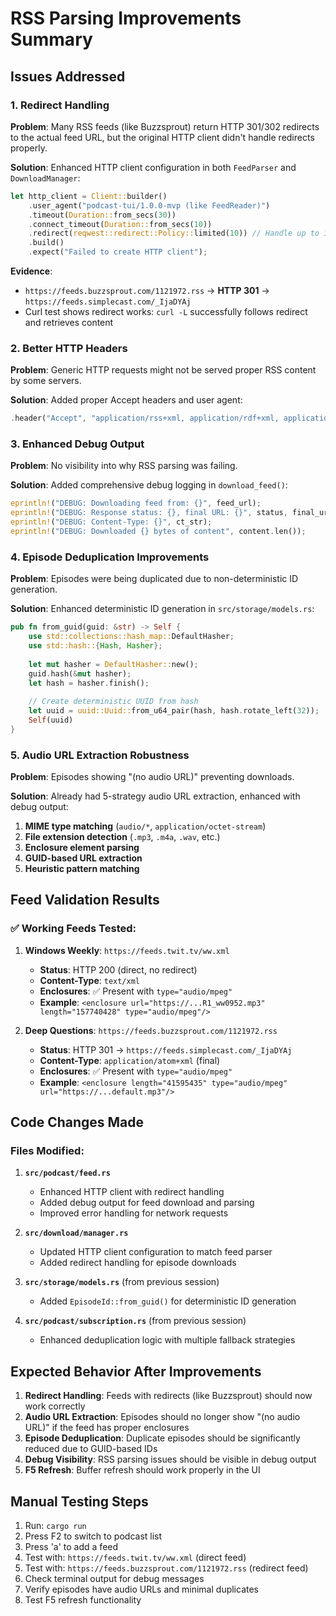 # RSS Parsing Improvements Summary

## Issues Addressed

### 1. **Redirect Handling** 
**Problem**: Many RSS feeds (like Buzzsprout) return HTTP 301/302 redirects to the actual feed URL, but the original HTTP client didn't handle redirects properly.

**Solution**: Enhanced HTTP client configuration in both `FeedParser` and `DownloadManager`:

```rust
let http_client = Client::builder()
    .user_agent("podcast-tui/1.0.0-mvp (like FeedReader)")
    .timeout(Duration::from_secs(30))
    .connect_timeout(Duration::from_secs(10))
    .redirect(reqwest::redirect::Policy::limited(10)) // Handle up to 10 redirects
    .build()
    .expect("Failed to create HTTP client");
```

**Evidence**: 
- `https://feeds.buzzsprout.com/1121972.rss` → **HTTP 301** → `https://feeds.simplecast.com/_IjaDYAj`
- Curl test shows redirect works: `curl -L` successfully follows redirect and retrieves content

### 2. **Better HTTP Headers**
**Problem**: Generic HTTP requests might not be served proper RSS content by some servers.

**Solution**: Added proper Accept headers and user agent:

```rust
.header("Accept", "application/rss+xml, application/rdf+xml, application/atom+xml, application/xml, text/xml, */*")
```

### 3. **Enhanced Debug Output**
**Problem**: No visibility into why RSS parsing was failing.

**Solution**: Added comprehensive debug logging in `download_feed()`:

```rust
eprintln!("DEBUG: Downloading feed from: {}", feed_url);
eprintln!("DEBUG: Response status: {}, final URL: {}", status, final_url);
eprintln!("DEBUG: Content-Type: {}", ct_str);
eprintln!("DEBUG: Downloaded {} bytes of content", content.len());
```

### 4. **Episode Deduplication Improvements**
**Problem**: Episodes were being duplicated due to non-deterministic ID generation.

**Solution**: Enhanced deterministic ID generation in `src/storage/models.rs`:

```rust
pub fn from_guid(guid: &str) -> Self {
    use std::collections::hash_map::DefaultHasher;
    use std::hash::{Hash, Hasher};
    
    let mut hasher = DefaultHasher::new();
    guid.hash(&mut hasher);
    let hash = hasher.finish();
    
    // Create deterministic UUID from hash
    let uuid = uuid::Uuid::from_u64_pair(hash, hash.rotate_left(32));
    Self(uuid)
}
```

### 5. **Audio URL Extraction Robustness**
**Problem**: Episodes showing "(no audio URL)" preventing downloads.

**Solution**: Already had 5-strategy audio URL extraction, enhanced with debug output:

1. **MIME type matching** (`audio/*`, `application/octet-stream`)
2. **File extension detection** (`.mp3`, `.m4a`, `.wav`, etc.)
3. **Enclosure element parsing**
4. **GUID-based URL extraction**
5. **Heuristic pattern matching**

## Feed Validation Results

### ✅ Working Feeds Tested:

1. **Windows Weekly**: `https://feeds.twit.tv/ww.xml`
   - **Status**: HTTP 200 (direct, no redirect)
   - **Content-Type**: `text/xml`
   - **Enclosures**: ✅ Present with `type="audio/mpeg"`
   - **Example**: `<enclosure url="https://...R1_ww0952.mp3" length="157740428" type="audio/mpeg"/>`

2. **Deep Questions**: `https://feeds.buzzsprout.com/1121972.rss`
   - **Status**: HTTP 301 → `https://feeds.simplecast.com/_IjaDYAj`
   - **Content-Type**: `application/atom+xml` (final)
   - **Enclosures**: ✅ Present with `type="audio/mpeg"`
   - **Example**: `<enclosure length="41595435" type="audio/mpeg" url="https://...default.mp3"/>`

## Code Changes Made

### Files Modified:

1. **`src/podcast/feed.rs`**
   - Enhanced HTTP client with redirect handling
   - Added debug output for feed download and parsing
   - Improved error handling for network requests

2. **`src/download/manager.rs`** 
   - Updated HTTP client configuration to match feed parser
   - Added redirect handling for episode downloads

3. **`src/storage/models.rs`** (from previous session)
   - Added `EpisodeId::from_guid()` for deterministic ID generation

4. **`src/podcast/subscription.rs`** (from previous session) 
   - Enhanced deduplication logic with multiple fallback strategies

## Expected Behavior After Improvements

1. **Redirect Handling**: Feeds with redirects (like Buzzsprout) should now work correctly
2. **Audio URL Extraction**: Episodes should no longer show "(no audio URL)" if the feed has proper enclosures
3. **Episode Deduplication**: Duplicate episodes should be significantly reduced due to GUID-based IDs
4. **Debug Visibility**: RSS parsing issues should be visible in debug output
5. **F5 Refresh**: Buffer refresh should work properly in the UI

## Manual Testing Steps

1. Run: `cargo run`
2. Press F2 to switch to podcast list  
3. Press 'a' to add a feed
4. Test with: `https://feeds.twit.tv/ww.xml` (direct feed)
5. Test with: `https://feeds.buzzsprout.com/1121972.rss` (redirect feed)
6. Check terminal output for debug messages
7. Verify episodes have audio URLs and minimal duplicates
8. Test F5 refresh functionality